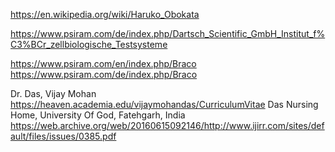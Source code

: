 

https://en.wikipedia.org/wiki/Haruko_Obokata

https://www.psiram.com/de/index.php/Dartsch_Scientific_GmbH_Institut_f%C3%BCr_zellbiologische_Testsysteme

https://www.psiram.com/en/index.php/Braco
https://www.psiram.com/de/index.php/Braco

Dr. Das, Vijay Mohan
https://heaven.academia.edu/vijaymohandas/CurriculumVitae
Das Nursing Home, University Of God, Fatehgarh, India
https://web.archive.org/web/20160615092146/http://www.ijirr.com/sites/default/files/issues/0385.pdf
